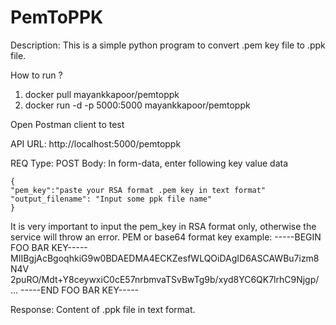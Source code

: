 # PemToPPK

Description: This is a simple python program to convert .pem key file to .ppk file.

How to run ?

1. docker pull mayankkapoor/pemtoppk
2. docker run -d -p 5000:5000 mayankkapoor/pemtoppk

Open Postman client to test

API URL: http://localhost:5000/pemtoppk

REQ Type: POST
Body: In form-data, enter following key value data
```
{
"pem_key":"paste your RSA format .pem key in text format"
"output_filename": "Input some ppk file name"
}
```
It is very important to input the pem_key in RSA format only, otherwise
the service will throw an error.
PEM or base64 format key example:
-----BEGIN FOO BAR KEY-----
MIIBgjAcBgoqhkiG9w0BDAEDMA4ECKZesfWLQOiDAgID6ASCAWBu7izm8N4V
2puRO/Mdt+Y8ceywxiC0cE57nrbmvaTSvBwTg9b/xyd8YC6QK7lrhC9Njgp/
...
-----END FOO BAR KEY-----

Response:
Content of .ppk file in text format.

